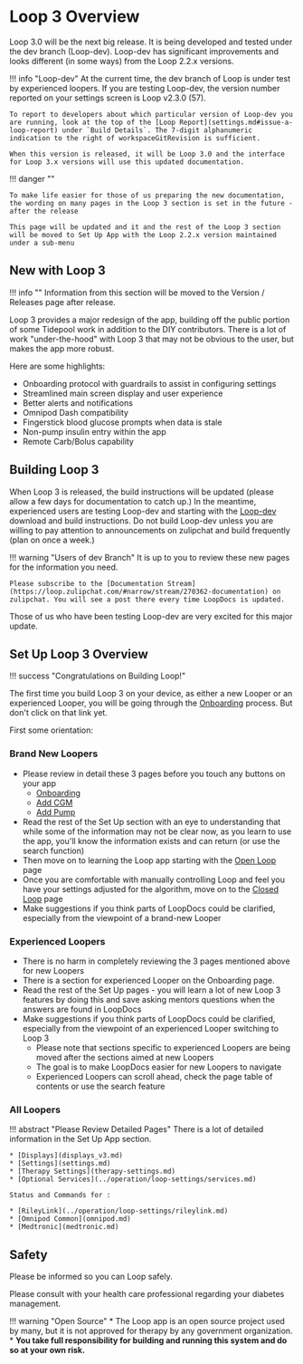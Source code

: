 # Loop 3 Overview


Loop 3.0 will be the next big release. It is being developed and tested under the dev branch (Loop-dev). Loop-dev has significant improvements and looks different (in some ways) from the Loop 2.2.x versions.

!!! info "Loop-dev"
    At the current time, the dev branch of Loop is under test by experienced loopers. If you are testing Loop-dev, the version number reported on your settings screen is Loop v2.3.0 (57). 

    To report to developers about which particular version of Loop-dev you are running, look at the top of the [Loop Report](settings.md#issue-a-loop-report) under `Build Details`. The 7-digit alphanumeric indication to the right of workspaceGitRevision is sufficient.
    
    When this version is released, it will be Loop 3.0 and the interface for Loop 3.x versions will use this updated documentation.


!!! danger ""

    To make life easier for those of us preparing the new documentation, the wording on many pages in the Loop 3 section is set in the future - after the release
    
    This page will be updated and it and the rest of the Loop 3 section will be moved to Set Up App with the Loop 2.2.x version maintained under a sub-menu


## New with Loop 3

!!! info ""
    Information from this section will be moved to the Version / Releases page after release.

Loop 3 provides a major redesign of the app, building off the public portion of some Tidepool work in addition to the DIY contributors. There is a lot of work "under-the-hood" with Loop 3 that may not be obvious to the user, but makes the app more robust.

Here are some highlights:

* Onboarding protocol with guardrails to assist in configuring settings
* Streamlined main screen display and user experience
* Better alerts and notifications
* Omnipod Dash compatibility
* Fingerstick blood glucose prompts when data is stale
* Non-pump insulin entry within the app
* Remote Carb/Bolus capability


## Building Loop 3

When Loop 3 is released, the build instructions will be updated (please allow a few days for documentation to catch up.) In the meantime, experienced users are testing Loop-dev and starting with the [Loop-dev](../build/step13.md#advanced-users-only) download and build instructions. Do not build Loop-dev unless you are willing to pay attention to announcements on zulipchat and build frequently (plan on once a week.)

!!! warning "Users of dev Branch"
    It is up to you to review these new pages for the information you need.
    
    Please subscribe to the [Documentation Stream](https://loop.zulipchat.com/#narrow/stream/270362-documentation) on zulipchat. You will see a post there every time LoopDocs is updated.


Those of us who have been testing Loop-dev are very excited for this major update.

## Set Up Loop 3 Overview

!!! success "Congratulations on Building Loop!"

The first time you build Loop 3 on your device, as either a new Looper or an experienced Looper, you will be going through the [Onboarding](onboarding.md) process. But don't click on that link yet.

First some orientation:

### Brand New Loopers

* Please review in detail these 3 pages before you touch any buttons on your app
    * [Onboarding](onboarding.md)
    * [Add CGM](add-cgm.md)
    * [Add Pump](add-pump.md)
* Read the rest of the Set Up section with an eye to understanding that while some of the information may not be clear now, as you learn to use the app, you'll know the information exists and can return (or use the search function)
* Then move on to learning the Loop app starting with the [Open Loop](../operation/loop/open-loop.md) page
* Once you are comfortable with manually controlling Loop and feel you have your settings adjusted for the algorithm, move on to the [Closed Loop](../operation/loop/clos-loop.md) page
* Make suggestions if you think parts of LoopDocs could be clarified, especially from the viewpoint of a brand-new Looper

### Experienced Loopers

* There is no harm in completely reviewing the 3 pages mentioned above for new Loopers
* There is a section for experienced Looper on the Onboarding page.
* Read the rest of the Set Up pages - you will learn a lot of new Loop 3 features by doing this and save asking mentors questions when the answers are found in LoopDocs
* Make suggestions if you think parts of LoopDocs could be clarified, especially from the viewpoint of an experienced Looper switching to Loop 3
    * Please note that sections specific to experienced Loopers are being moved after the sections aimed at new Loopers
    * The goal is to make LoopDocs easier for new Loopers to navigate
    * Experienced Loopers can scroll ahead, check the page table of contents or use the search feature

### All Loopers

!!! abstract "Please Review Detailed Pages"
    There is a lot of detailed information in the Set Up App section.

    * [Displays](displays_v3.md)
    * [Settings](settings.md)
    * [Therapy Settings](therapy-settings.md)
    * [Optional Services](../operation/loop-settings/services.md)

    Status and Commands for :

    * [RileyLink](../operation/loop-settings/rileylink.md)
    * [Omnipod Common](omnipod.md)
    * [Medtronic](medtronic.md)

## Safety

Please be informed so you can Loop safely.

Please consult with your health care professional regarding your diabetes management. 

!!! warning "Open Source"
    * The Loop app is an open source project used by many, but it is not approved for therapy by any government organization. 
    * **You take full responsibility for building and running this system and do so at your own risk.**
